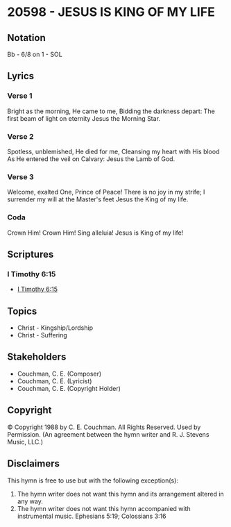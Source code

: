 # 20598 - JESUS IS KING OF MY LIFE

## Notation

Bb - 6/8 on 1 - SOL

## Lyrics

### Verse 1

Bright as the morning, He came to me, Bidding the darkness depart: The first beam of light on eternity  Jesus the Morning Star.

### Verse 2

Spotless, unblemished, He died for me, Cleansing my heart with His blood As He entered the veil on Calvary: Jesus the Lamb of God.

### Verse 3

Welcome, exalted One, Prince of Peace! There is no joy in my strife; I surrender my will at the Master's feet  Jesus the King of my life.

### Coda

Crown Him! Crown Him! Sing alleluia! Jesus is King of my life!


## Scriptures

### I Timothy 6:15

- [I Timothy 6:15](https://www.biblegateway.com/passage/?search=I%20Timothy%206%3A15)


## Topics

- Christ - Kingship/Lordship
- Christ - Suffering

## Stakeholders

- Couchman, C. E. (Composer)
- Couchman, C. E. (Lyricist)
- Couchman, C. E. (Copyright Holder)

## Copyright

© Copyright 1988 by C. E. Couchman. All Rights Reserved. Used by Permission.
(An agreement between the hymn writer and R. J. Stevens Music, LLC.)

## Disclaimers

This hymn is free to use but with the following exception(s):
1. The hymn writer does not want this hymn and its arrangement altered in any way.
2. The hymn writer does not want this hymn accompanied with instrumental music.
Ephesians 5:19; Colossians 3:16

